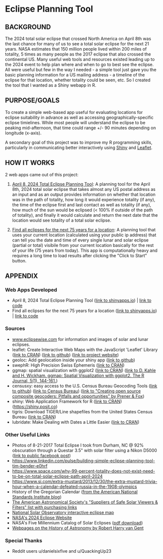 # Eclipse Planning Tool

## BACKGROUND

The 2024 total solar eclipse that crossed North America on April 8th was the last chance for many of us to see a total solar eclipse for the next 21 years. NASA estimates that 150 million people lived within 200 miles of totality, 5 times as many people as the 2017 eclipse that also crossed the continental US. Many useful web tools and resources existed leading up to the 2024 event to help plan where and when to go to best see the eclipse. All were useful but few in the way I needed - a simple tool just gave you the basic planning information for a US mailing address - a timeline of the eclipse for that location, whether totality could be seen, etc. So I created the tool that I wanted as a Shiny webapp in R.

## PURPOSE/GOALS

To create a simple web-based app useful for evaluating locations for eclipse suitability in advance as well as accessing geographically-specific eclipse timielines. While most people will understand the eclipse to be peaking mid-afternoon, that time could range +/- 90 minutes depending on longitude (x-axis).

A secondary goal of this project was to improve my R programming skills, particularly in communicating better interactively using [Shiny](https://shiny.posit.co/) and [Leaflet](https://leafletjs.com/).

## HOW IT WORKS

2 web apps came out of this project:

1) [April 8, 2024 Total Eclipse Planning Tool](https://tim-bender.shinyapps.io/shiny_eclipse_planner/): A planning tool for the April 8th, 2024 total solar eclipse that takes almost any US postal address as an input and as an output provides information on whether that location was in the path of totality, how long it would experience totality (if any), the time of the eclipse first and last contact as well as totality (if any), how much of the sun would be eclipsed (\< 100% if outside of the path of totality), and finally it would calculate and return the next date that the location would see totality of a total solar eclipse.

2) [Find all eclipses for the next 75 years for a location](https://tim-bender.shinyapps.io/shiny_all_eclipses/): A planning tool that uses your current location (calculated using your public ip address) that can tell you the date and time of every single lunar and solar eclipse (partial or total) visibile from your current location basically for the rest of your life (75 years from today). This app is computationally heavy and requires a long time to load results after clicking the "Click to Start" button.

## APPENDIX

### Web Apps Developed

-   April 8, 2024 Total Eclipse Planning Tool ([link to shinyapps.io](https://tim-bender.shinyapps.io/shiny_eclipse_planner/)) \| [link to code](https://github.com/benda18/eclipse/blob/main/shiny_eclipse_timer/app.R)
-   Find all eclipses for the next 75 years for a location ([link to shinyapps.io](https://tim-bender.shinyapps.io/shiny_all_eclipses/)) \| [link to code](https://github.com/benda18/eclipse/blob/main/shiny_all_eclipsesV2/app.R)

### Sources

-   www.eclipsewise.com for information and images of solar and lunar eclipses.
-   leaflet: Create Interactive Web Maps with the JavaScript 'Leaflet' Library ([link to CRAN](https://cran.r-project.org/web/packages/leaflet/index.html)) ([link to github](https://github.com/rstudio/leaflet)) ([link to project website](https://leafletjs.com/))
-   geoloc: Add geolocation inside your shiny app ([link to github](https://github.com/ColinFay/geoloc))
-   swephR: High Precision Swiss Ephemeris ([link to CRAN](https://cran.r-project.org/package=swephR))
-   ggmap: spatial visualization with ggplot2 ([link to CRAN](https://cran.r-project.org/package=ggmap)) ([link to D. Kahle and H. Wickham. ggmap: Spatial Visualization with ggplot2. The R Journal, 5(1), 144-161.](http://journal.r-project.org/archive/2013-1/kahle-wickham.pdf))
-   censusxy: easy access to the U.S. Census Bureau Geocoding Tools ([link to github](https://github.com/chris-prener/censusxy)) ([link to Census Bureau](https://geocoding.geo.census.gov/geocoder/)) ([link to "Creating open source composite geocoders: Pitfalls and opportunities" by Prener & Fox](https://onlinelibrary.wiley.com/doi/abs/10.1111/tgis.12741))
-   shiny: Web Application Framework for R ([link to CRAN](https://cran.r-project.org/web/packages/shiny/index.html)) (<https://shiny.posit.co>)
-   tigris: Download TIGER/Line shapefiles from the United States Census Bureau ([link to CRAN](https://cran.r-project.org/package=tigris))
-   lubridate: Make Dealing with Dates a Little Easier ([link to CRAN](https://cran.r-project.org/package=lubridate))

### Other Useful Links

-   Photos of 8-21-2017 Total Eclipse I took from Durham, NC \@ 92% obscuration through a Questar 3.5" with solar filter using a Nikon D5000 ([link to public facebook post](https://www.facebook.com/tim.bender.7543/posts/pfbid0b9kPrJcSrKqGLmAy3iEpcAAKDWNJimF3EehUwe1MvRNMeMyhns1wAnwTDmEjSc4Ql))
-   <https://www.linkedin.com/pulse/building-simple-eclipse-planning-tool-tim-bender-e0hrf>
-   <https://www.space.com/why-99-percent-totality-does-not-exist-need-to-be-on-total-solar-eclipse-path-april-2024>
-   <https://www.si.com/extra-mustard/2013/12/30/the-extra-mustard-trivia-hour-when-a-calendar-defeated-russia-in-the-1908-olympics>
-   History of the Gregorian Calendar ([from the American National Standards Institute blog](https://blog.ansi.org/2016/02/history-of-standard-gregorian-calendar/))
-   [The American Astronomical Society's "Suppliers of Safe Solar Viewers & Filters" list with purchasing links](https://eclipse.aas.org/eye-safety/viewers-filters)
-   [National Solar Observatory interactive eclipse map](https://nso.edu/for-public/eclipse-map-2024/)
-   [NASA's 2024 Eclipse Website](https://science.nasa.gov/eclipses/future-eclipses/eclipse-2024/)
-   NASA's Five Millennium Catalog of Solar Eclipses ([pdf download](http://eclipse.gsfc.nasa.gov/5MCSE/TP2009-214174.pdf))
-   [Webpages on the History of Astronomy by Robert Harry van Gent](https://webspace.science.uu.nl/~gent0113/)

### Special Thanks

-   Reddit users u/danielsixfive and u/QuackingUp23
